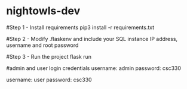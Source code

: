 # nightowls-dev

#Step 1 - Install requirements
pip3 install -r requirements.txt

#Step 2 - Modify .flaskenv and include your SQL instance IP address, username and root password

#Step 3 - Run the project
flask run

#admin and user login credentials 
username: admin
password: csc330 

username: user
password: csc330

